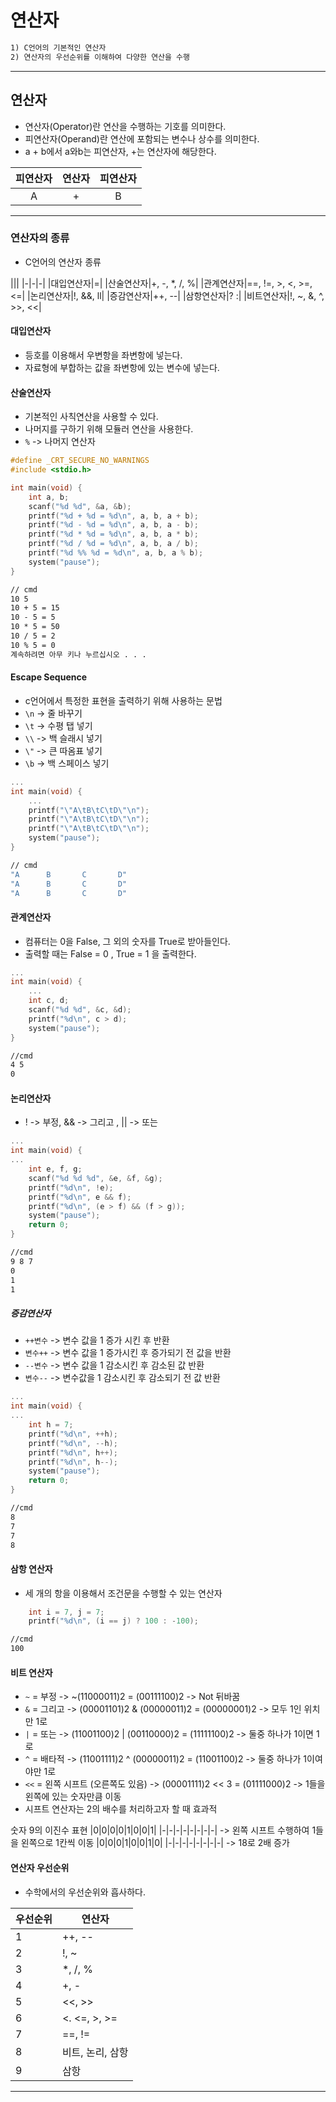 # 연산자

```txt
1) C언어의 기본적인 연산자
2) 연산자의 우선순위를 이해하여 다양한 연산을 수행
```

---

## 연산자

* 연산자(Operator)란 연산을 수행하는 기호를 의미한다.
* 피연산자(Operand)란 연산에 포함되는 변수나 상수를 의미한다.
* a + b에서 a와b는 피연산자, +는 연산자에 해당한다.

|피연산자|연산자|피연산자|
|:-:|:-:|:-:|
|A|+|B|

---

### 연산자의 종류

* C언어의 연산자 종류

|||
|-|-|-|
|대입연산자|=|
|산술연산자|+, -, *, /, %|
|관계연산자|==, !=, >, <, >=, <=|
|논리연산자|!, &&, ll|
|증감연산자|++, --|
|삼항연산자|? :|
|비트연산자|!, ~, &, ^, >>, <<|

#### 대입연산자

* 등호를 이용해서 우변항을 좌변항에 넣는다.
* 자료형에 부합하는 값을 좌변항에 있는 변수에 넣는다.

#### 산술연산자

* 기본적인 사칙연산을 사용할 수 있다.
* 나머지를 구하기 위해 모듈러 연산을 사용한다.
* `%` -> 나머지 연산자

```c
#define _CRT_SECURE_NO_WARNINGS
#include <stdio.h>

int main(void) {
    int a, b;
    scanf("%d %d", &a, &b);
    printf("%d + %d = %d\n", a, b, a + b);
    printf("%d - %d = %d\n", a, b, a - b);
    printf("%d * %d = %d\n", a, b, a * b);
    printf("%d / %d = %d\n", a, b, a / b);
    printf("%d %% %d = %d\n", a, b, a % b);
    system("pause");
}
```

```cmd
// cmd
10 5
10 + 5 = 15
10 - 5 = 5
10 * 5 = 50
10 / 5 = 2
10 % 5 = 0
계속하려면 아무 키나 누르십시오 . . .
```

#### Escape Sequence

* c언어에서 특정한 표현을 출력하기 위해 사용하는 문법
* `\n` -> 줄 바꾸기
* `\t` -> 수평 탭 넣기
* `\\` -> 백 슬래시 넣기
* `\"` -> 큰 따옴표 넣기
* `\b` -> 백 스페이스 넣기

```c
...
int main(void) {
    ...
    printf("\"A\tB\tC\tD\"\n");
    printf("\"A\tB\tC\tD\"\n");
    printf("\"A\tB\tC\tD\"\n");
    system("pause");
}
```

```cmd
// cmd
"A      B       C       D"
"A      B       C       D"
"A      B       C       D"
```

#### 관계연산자

* 컴퓨터는 0을 False, 그 외의 숫자를 True로 받아들인다.
* 출력할 때는 False = 0 , True = 1 을 출력한다.

```c
...
int main(void) {
    ...
    int c, d;
    scanf("%d %d", &c, &d);
    printf("%d\n", c > d);
    system("pause");
}
```

```cmd
//cmd
4 5
0
```

#### 논리연산자

* ! -> 부정, && -> 그리고 , || -> 또는

```c
...
int main(void) {
...
    int e, f, g;
    scanf("%d %d %d", &e, &f, &g);
    printf("%d\n", !e);
    printf("%d\n", e && f);
    printf("%d\n", (e > f) && (f > g));
    system("pause");
    return 0;
}
```

```cmd
//cmd
9 8 7
0
1
1
```

##### 증감연산자

* `++변수` -> 변수 값을 1 증가 시킨 후 반환
* `변수++` -> 변수 값을 1 증가시킨 후 증가되기 전 값을 반환
* `--변수` -> 변수 값을 1 감소시킨 후 감소된 값 반환
* `변수--` -> 변수값을 1 감소시킨 후 감소되기 전 값 반환

```c
...
int main(void) {
...
    int h = 7;
    printf("%d\n", ++h);
    printf("%d\n", --h);
    printf("%d\n", h++);
    printf("%d\n", h--);
    system("pause");
    return 0;
}
```

```cmd
//cmd
8
7
7
8
```

#### 삼항 연산자
* 세 개의 항을 이용해서 조건문을 수행할 수 있는 연산자

```c
    int i = 7, j = 7;
    printf("%d\n", (i == j) ? 100 : -100);
```

```cmd
//cmd
100
```

#### 비트 연산자

* `~` = 부정
-> ~(11000011)2 = (00111100)2 -> Not 뒤바꿈
* `&` = 그리고
-> (00001101)2 & (00000011)2 = (00000001)2 -> 모두 1인 위치만 1로
* `|` = 또는
-> (11001100)2 | (00110000)2 = (11111100)2 -> 둘중 하나가 1이면 1로
* `^` = 배타적
-> (11001111)2 ^ (00000011)2 = (11001100)2 -> 둘중 하나가 1이여야만 1로
* `<<`  = 왼쪽 시프트 (오른쪽도 있음)
-> (00001111)2 << 3 = (01111000)2 -> 1들을 왼쪽에 있는 숫자만큼 이동
* 시프트 연산자는 2의 배수를 처리하고자 할 때 효과적

숫자 9의 이진수 표현
|0|0|0|0|1|0|0|1|
|-|-|-|-|-|-|-|-|
-> 왼쪽 시프트 수행하여 1들을 왼쪽으로 1칸씩 이동
|0|0|0|1|0|0|1|0|
|-|-|-|-|-|-|-|-|
-> 18로 2배 증가

#### 연산자 우선순위

* 수학에서의 우선순위와 흡사하다.

|우선순위|연산자|
|-|-|
|1|++, --|
|2|!, ~|
|3|*, /, %|
|4|+, -|
|5|<<, >>|
|6|<. <=, >, >=|
|7|==, !=|
|8|비트, 논리, 삼항|
|9|삼항|

---
